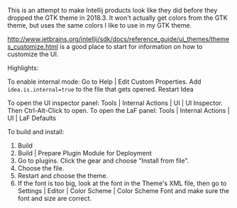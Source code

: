 This is an attempt to make Intellij products look like they did before they
dropped the GTK theme in 2018.3.  It won't actually get colors from the GTK
theme, but uses the same colors I like to use in my GTK theme.

http://www.jetbrains.org/intellij/sdk/docs/reference_guide/ui_themes/themes_customize.html
is a good place to start for information on how to customize the UI.

Highlights:

To enable internal mode:
Go to Help | Edit Custom Properties.  Add `idea.is.internal=true` to the file
that gets opened.  Restart Idea

To open the UI inspector panel:
Tools | Internal Actions | UI | UI Inspector.  Then Ctrl-Alt-Click to open.
To open the LaF panel:
Tools | Internal Actions | UI | LaF Defaults

To build and install:
1. Build
2. Build | Prepare Plugin Module <module name> for Deployment
3. Go to plugins. Click the gear and choose "Install from file".
4. Choose the file.
5. Restart and choose the theme.
6. If the font is too big, look at the font in the Theme's XML file, then go
  to Settings | Editor | Color Scheme | Color Scheme Font and make sure the 
  font and size are correct.